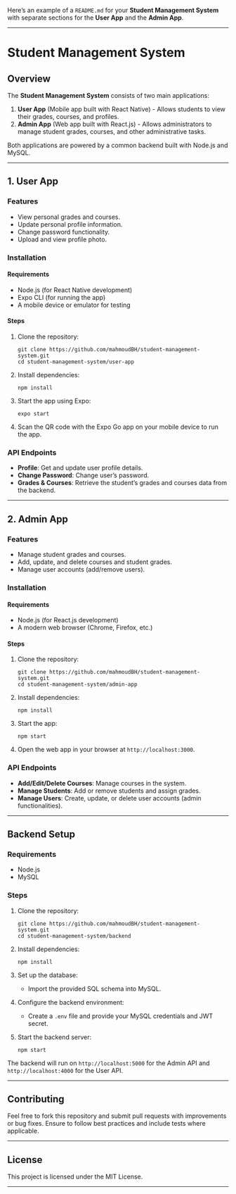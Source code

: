 Here’s an example of a `README.md` for your **Student Management System** with separate sections for the **User App** and the **Admin App**.

---

# Student Management System

## Overview

The **Student Management System** consists of two main applications:
1. **User App** (Mobile app built with React Native) - Allows students to view their grades, courses, and profiles.
2. **Admin App** (Web app built with React.js) - Allows administrators to manage student grades, courses, and other administrative tasks.

Both applications are powered by a common backend built with Node.js and MySQL.

---

## 1. User App

### Features
- View personal grades and courses.
- Update personal profile information.
- Change password functionality.
- Upload and view profile photo.

### Installation

#### Requirements
- Node.js (for React Native development)
- Expo CLI (for running the app)
- A mobile device or emulator for testing

#### Steps
1. Clone the repository:
   ```
   git clone https://github.com/mahmoudBH/student-management-system.git
   cd student-management-system/user-app
   ```

2. Install dependencies:
   ```
   npm install
   ```

3. Start the app using Expo:
   ```
   expo start
   ```

4. Scan the QR code with the Expo Go app on your mobile device to run the app.

### API Endpoints
- **Profile**: Get and update user profile details.
- **Change Password**: Change user’s password.
- **Grades & Courses**: Retrieve the student’s grades and courses data from the backend.

---

## 2. Admin App

### Features
- Manage student grades and courses.
- Add, update, and delete courses and student grades.
- Manage user accounts (add/remove users).

### Installation

#### Requirements
- Node.js (for React.js development)
- A modern web browser (Chrome, Firefox, etc.)

#### Steps
1. Clone the repository:
   ```
   git clone https://github.com/mahmoudBH/student-management-system.git
   cd student-management-system/admin-app
   ```

2. Install dependencies:
   ```
   npm install
   ```

3. Start the app:
   ```
   npm start
   ```

4. Open the web app in your browser at `http://localhost:3000`.

### API Endpoints
- **Add/Edit/Delete Courses**: Manage courses in the system.
- **Manage Students**: Add or remove students and assign grades.
- **Manage Users**: Create, update, or delete user accounts (admin functionalities).

---

## Backend Setup

### Requirements
- Node.js
- MySQL

### Steps
1. Clone the repository:
   ```
   git clone https://github.com/mahmoudBH/student-management-system.git
   cd student-management-system/backend
   ```

2. Install dependencies:
   ```
   npm install
   ```

3. Set up the database:
   - Import the provided SQL schema into MySQL.

4. Configure the backend environment:
   - Create a `.env` file and provide your MySQL credentials and JWT secret.

5. Start the backend server:
   ```
   npm start
   ```

The backend will run on `http://localhost:5000` for the Admin API and `http://localhost:4000` for the User API.

---

## Contributing

Feel free to fork this repository and submit pull requests with improvements or bug fixes. Ensure to follow best practices and include tests where applicable.

---

## License

This project is licensed under the MIT License.

---
